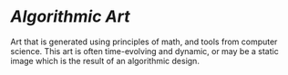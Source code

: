 # _**Algorithmic Art**_
Art that is generated using principles of math, 
and tools from computer science. This art is 
often time-evolving and dynamic, or may be a 
static image which is the result of an algorithmic 
design. 

